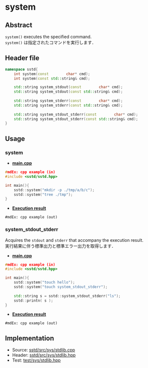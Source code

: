 # system
## Abstract
`system()` executes the specified command.  
`system()` は指定されたコマンドを実行します．

## Header file
```cpp
namespace sstd{
    int system(const        char* cmd);
    int system(const std::string& cmd);

    std::string system_stdout(const        char* cmd);
    std::string system_stdout(const std::string& cmd);
    
    std::string system_stderr(const        char* cmd);
    std::string system_stderr(const std::string& cmd);
    
    std::string system_stdout_stderr(const        char* cmd);
    std::string system_stdout_stderr(const std::string& cmd);
}
```

## Usage
### system
- <u>**main.cpp**</u>
```cpp
#mdEx: cpp example (in)
#include <sstd/sstd.hpp>

int main(){
    sstd::system("mkdir -p ./tmp/a/b/c");
    sstd::system("tree ./tmp");
}
```
- <u>**Execution result**</u>
```
#mdEx: cpp example (out)
```

### system_stdout_stderr
Acquires the `stdout` and `stderr` that accompany the execution result.  
実行結果に伴う標準出力と標準エラー出力を取得します．

- <u>**main.cpp**</u>
```cpp
#mdEx: cpp example (in)
#include <sstd/sstd.hpp>

int main(){
    sstd::system("touch hello");
    sstd::system("touch system_stdout_stderr");
    
    std::string s = sstd::system_stdout_stderr("ls");
    sstd::printn( s );
}
```
- <u>**Execution result**</u>
```
#mdEx: cpp example (out)
```

## Implementation
- Source: [sstd/src/sys/stdlib.cpp](https://github.com/admiswalker/SubStandardLibrary-SSTD-/blob/master/sstd/src/sys/stdlib.cpp)
- Header: [sstd/src/sys/stdlib.hpp](https://github.com/admiswalker/SubStandardLibrary-SSTD-/blob/master/sstd/src/sys/stdlib.hpp)
- Test: [test/sys/stdlib.hpp](https://github.com/admiswalker/SubStandardLibrary-SSTD-/blob/master/test/sys/stdlib.hpp)

